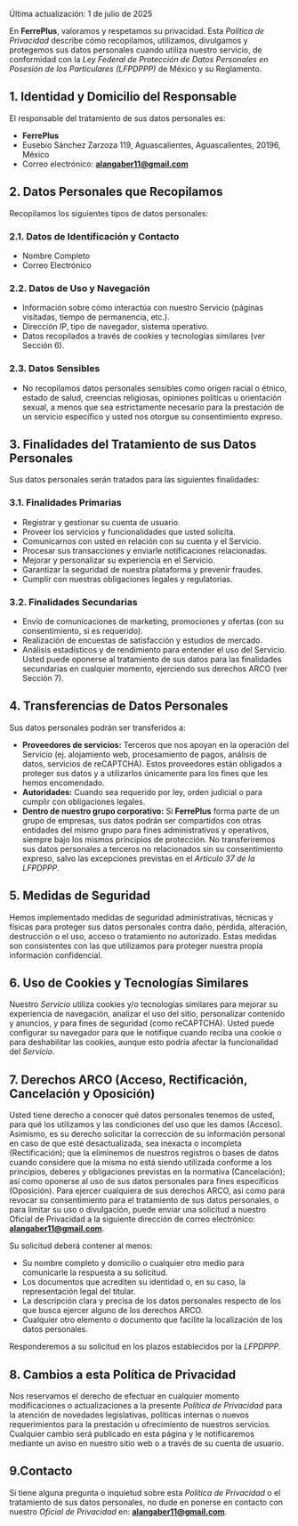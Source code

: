 Última actualización: 1 de julio de 2025

En **FerrePlus**, valoramos y respetamos su privacidad. Esta _Política de Privacidad_ describe cómo recopilamos, utilizamos, divulgamos y protegemos sus datos personales cuando utiliza nuestro servicio, de conformidad con la _Ley Federal de Protección de Datos Personales en Posesión de los Particulares (LFPDPPP)_ de México y su Reglamento.

## 1. Identidad y Domicilio del Responsable

El responsable del tratamiento de sus datos personales es:

- **FerrePlus**
- Eusebio Sánchez Zarzoza 119, Aguascalientes, Aguascalientes, 20196, México
- Correo electrónico: **alangaber11@gmail.com**

## 2. Datos Personales que Recopilamos

Recopilamos los siguientes tipos de datos personales:

### 2.1. Datos de Identificación y Contacto

- Nombre Completo
- Correo Electrónico

### 2.2. Datos de Uso y Navegación

- Información sobre cómo interactúa con nuestro Servicio (páginas visitadas, tiempo de permanencia, etc.).
- Dirección IP, tipo de navegador, sistema operativo.
- Datos recopilados a través de cookies y tecnologías similares (ver Sección 6).

### 2.3. Datos Sensibles

- No recopilamos datos personales sensibles como origen racial o étnico, estado de salud, creencias religiosas, opiniones políticas u orientación sexual, a menos que sea estrictamente necesario para la prestación de un servicio específico y usted nos otorgue su consentimiento expreso.

## 3. Finalidades del Tratamiento de sus Datos Personales

Sus datos personales serán tratados para las siguientes finalidades:

### 3.1. Finalidades Primarias

- Registrar y gestionar su cuenta de usuario.
- Proveer los servicios y funcionalidades que usted solicita.
- Comunicarnos con usted en relación con su cuenta y el Servicio.
- Procesar sus transacciones y enviarle notificaciones relacionadas.
- Mejorar y personalizar su experiencia en el Servicio.
- Garantizar la seguridad de nuestra plataforma y prevenir fraudes.
- Cumplir con nuestras obligaciones legales y regulatorias.

### 3.2. Finalidades Secundarias

- Envío de comunicaciones de marketing, promociones y ofertas (con su consentimiento, si es requerido).
- Realización de encuestas de satisfacción y estudios de mercado.
- Análisis estadísticos y de rendimiento para entender el uso del Servicio.
  Usted puede oponerse al tratamiento de sus datos para las finalidades secundarias en cualquier momento, ejerciendo sus derechos ARCO (ver Sección 7).

## 4. Transferencias de Datos Personales

Sus datos personales podrán ser transferidos a:

- **Proveedores de servicios:** Terceros que nos apoyan en la operación del Servicio (ej. alojamiento web, procesamiento de pagos, análisis de datos, servicios de reCAPTCHA). Estos proveedores están obligados a proteger sus datos y a utilizarlos únicamente para los fines que les hemos encomendado.
- **Autoridades:** Cuando sea requerido por ley, orden judicial o para cumplir con obligaciones legales.
- **Dentro de nuestro grupo corporativo:** Si **FerrePlus** forma parte de un grupo de empresas, sus datos podrán ser compartidos con otras entidades del mismo grupo para fines administrativos y operativos, siempre bajo los mismos principios de protección.
  No transferiremos sus datos personales a terceros no relacionados sin su consentimiento expreso, salvo las excepciones previstas en el _Artículo 37 de la LFPDPPP_.

## 5. Medidas de Seguridad

Hemos implementado medidas de seguridad administrativas, técnicas y físicas para proteger sus datos personales contra daño, pérdida, alteración, destrucción o el uso, acceso o tratamiento no autorizado. Estas medidas son consistentes con las que utilizamos para proteger nuestra propia información confidencial.

## 6. Uso de Cookies y Tecnologías Similares

Nuestro _Servicio_ utiliza cookies y/o tecnologías similares para mejorar su experiencia de navegación, analizar el uso del sitio, personalizar contenido y anuncios, y para fines de seguridad (como reCAPTCHA). Usted puede configurar su navegador para que le notifique cuando reciba una cookie o para deshabilitar las cookies, aunque esto podría afectar la funcionalidad del _Servicio_.

## 7. Derechos ARCO (Acceso, Rectificación, Cancelación y Oposición)

Usted tiene derecho a conocer qué datos personales tenemos de usted, para qué los utilizamos y las condiciones del uso que les damos (Acceso). Asimismo, es su derecho solicitar la corrección de su información personal en caso de que esté desactualizada, sea inexacta o incompleta (Rectificación); que la eliminemos de nuestros registros o bases de datos cuando considere que la misma no está siendo utilizada conforme a los principios, deberes y obligaciones previstas en la normativa (Cancelación); así como oponerse al uso de sus datos personales para fines específicos (Oposición).
Para ejercer cualquiera de sus derechos ARCO, así como para revocar su consentimiento para el tratamiento de sus datos personales, o para limitar su uso o divulgación, puede enviar una solicitud a nuestro Oficial de Privacidad a la siguiente dirección de correo electrónico: **alangaber11@gmail.com**.

Su solicitud deberá contener al menos:

- Su nombre completo y domicilio o cualquier otro medio para comunicarle la respuesta a su solicitud.
- Los documentos que acrediten su identidad o, en su caso, la representación legal del titular.
- La descripción clara y precisa de los datos personales respecto de los que busca ejercer alguno de los derechos ARCO.
- Cualquier otro elemento o documento que facilite la localización de los datos personales.

Responderemos a su solicitud en los plazos establecidos por la _LFPDPPP_.

## 8. Cambios a esta Política de Privacidad

Nos reservamos el derecho de efectuar en cualquier momento modificaciones o actualizaciones a la presente _Política de Privacidad_ para la atención de novedades legislativas, políticas internas o nuevos requerimientos para la prestación u ofrecimiento de nuestros servicios. Cualquier cambio será publicado en esta página y le notificaremos mediante un aviso en nuestro sitio web o a través de su cuenta de usuario.

## 9.Contacto

Si tiene alguna pregunta o inquietud sobre esta _Política de Privacidad_ o el tratamiento de sus datos personales, no dude en ponerse en contacto con nuestro _Oficial de Privacidad_ en: **alangaber11@gmail.com**.
